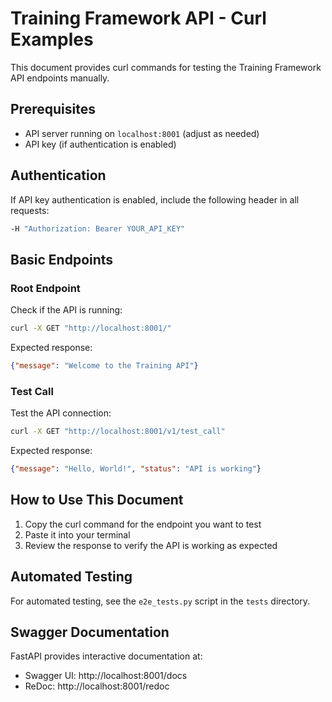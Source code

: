 # Training Framework API - Curl Examples

This document provides curl commands for testing the Training Framework API endpoints manually.

## Prerequisites

- API server running on `localhost:8001` (adjust as needed)
- API key (if authentication is enabled)

## Authentication

If API key authentication is enabled, include the following header in all requests:

```bash
-H "Authorization: Bearer YOUR_API_KEY"
```

## Basic Endpoints

### Root Endpoint

Check if the API is running:

```bash
curl -X GET "http://localhost:8001/"
```

Expected response:
```json
{"message": "Welcome to the Training API"}
```

### Test Call

Test the API connection:

```bash
curl -X GET "http://localhost:8001/v1/test_call"
```

Expected response:
```json
{"message": "Hello, World!", "status": "API is working"}
```

## How to Use This Document

1. Copy the curl command for the endpoint you want to test
2. Paste it into your terminal
3. Review the response to verify the API is working as expected

## Automated Testing

For automated testing, see the `e2e_tests.py` script in the `tests` directory.

## Swagger Documentation

FastAPI provides interactive documentation at:
- Swagger UI: http://localhost:8001/docs
- ReDoc: http://localhost:8001/redoc

